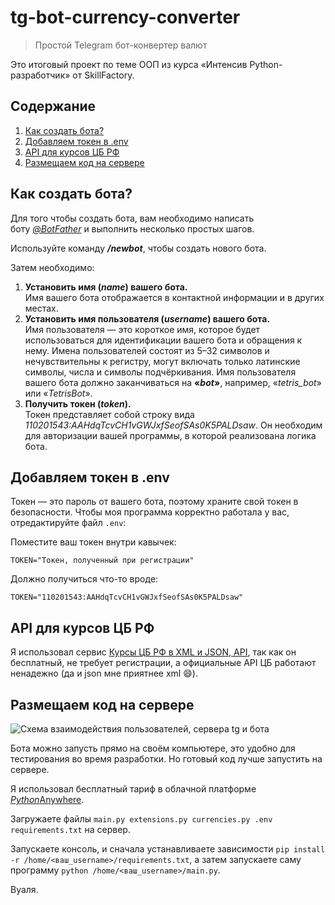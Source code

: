 # tg-bot-currency-converter
 > Простой Telegram бот-конвертер валют

Это итоговый проект по теме ООП из курса «Интенсив Python-разработчик» от SkillFactory.

## Содержание

1. [Как создать бота?](#Как-создать-бота)
1. [Добавляем токен в .env](#Добавляем-токен-в-env)
1. [API для курсов ЦБ РФ](#API-для-курсов-ЦБ-РФ)
1. [Размещаем код на сервере](#Размещаем-код-на-сервере)

## Как создать бота?

Для того чтобы создать бота, вам необходимо написать боту *[@BotFather](https://t.me/botfather)* и выполнить несколько простых шагов.

Используйте команду ***/newbot***, чтобы создать нового бота.

Затем необходимо:

1. **Установить имя (*name*) вашего бота.**  
    Имя вашего бота отображается в контактной информации и в других местах.
2. **Установить имя пользователя (*username*) вашего бота.**  
    Имя пользователя — это короткое имя, которое будет использоваться для идентификации вашего бота и обращения к нему. Имена пользователей состоят из 5–32 символов и нечувствительны к регистру, могут включать только латинские символы, числа и символы подчёркивания. Имя пользователя вашего бота должно заканчиваться на **«*bot*»**, например, «*tetris_bot*» или «_TetrisBot_».
3. **Получить токен (*token*).**  
    Токен представляет собой строку вида *110201543:AAHdqTcvCH1vGWJxfSeofSAs0K5PALDsaw*. Он необходим для авторизации  вашей программы, в которой реализована логика бота.

## Добавляем токен в .env

Токен — это пароль от вашего бота, поэтому храните свой токен в безопасности. Чтобы моя программа корректно работала у вас, отредактируйте файл `.env`:

Поместите ваш токен внутри кавычек:

```
TOKEN="Токен, полученный при регистрации"
```

Должно получиться что-то вроде:

```
TOKEN="110201543:AAHdqTcvCH1vGWJxfSeofSAs0K5PALDsaw"
```

## API для курсов ЦБ РФ
Я использовал сервис [Курсы ЦБ РФ в XML и JSON, API](https://www.cbr-xml-daily.ru/), так как он бесплатный, не требует регистрации, а официальные API ЦБ работают ненадежно (да и json мне приятнее xml :smile:).

## Размещаем код на сервере

![Схема взаимодействия пользователей, сервера tg и бота](https://optima740.github.io/image/post-2020-09-18/how_it_works.png)

Бота можно запусть прямо на своём компьютере, это удобно для тестирования во время разработки. Но готовый код лучше запустить на сервере.

Я использовал бесплатный тариф в облачной платформе [*Python*Anywhere](https://www.pythonanywhere.com/).

Загружаете файлы `main.py extensions.py currencies.py .env requirements.txt` на сервер.

Запускаете консоль, и сначала устанавливаете зависимости `pip install -r /home/<ваш_username>/requirements.txt`, а затем запускаете саму программу `python /home/<ваш_username>/main.py`.

Вуаля.
